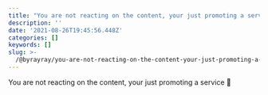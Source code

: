 ```yaml
---
title: "You are not reacting on the content, your just promoting a service \U0001F914"
description: ''
date: '2021-08-26T19:45:56.448Z'
categories: []
keywords: []
slug: >-
  /@byrayray/you-are-not-reacting-on-the-content-your-just-promoting-a-service-99278c464e2b
---
```


You are not reacting on the content, your just promoting a service 🤔